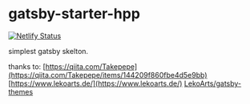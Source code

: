# gatsby-starter-hpp

[![Netlify Status](https://api.netlify.com/api/v1/badges/bbee222e-f232-452e-b6ba-d58f6c1af937/deploy-status)](https://app.netlify.com/sites/gatsby-starter-hpp/deploys)

simplest gatsby skelton.

thanks to:
[https://qiita.com/Takepepe](https://qiita.com/Takepepe/items/144209f860fbe4d5e9bb)
[https://www.lekoarts.de/](https://www.lekoarts.de/)
[LekoArts/gatsby-themes](https://github.com/LekoArts/gatsby-themes)
